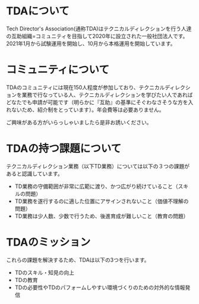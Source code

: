 # TDAについて

Tech Director's Association(通称TDA)はテクニカルディレクションを行う人達の互助組織=コミュニティを目指して2020年に設立された一般社団法人です。  
2021年1月から試験運用を開始し、10月から本格運用を開始しています。

# コミュニティについて

TDAのコミュニティには現在150人程度が参加しており、テクニカルディレクションを業務で行なっている人、テクニカルディレクションを学びたい人であればどなたでも申請が可能です（明らかに『互助』の基準にそぐわなさそうな方を入れないため、紹介制をとっています）。年会費等は必要ありません。

ご興味がある方がいらっしゃいましたら是非お誘いください。

# TDAの持つ課題について

テクニカルディレクション業務（以下TD業務）については以下の３つの課題があると認識しています。

- TD業務の守備範囲が非常に広範に渡り、かつ広がり続けていること（スキルの問題）
- TD業務を遂行するのに適した位置にアサインされないこと（価値不理解の問題）
- TD業務は少人数、少数で行うため、後進育成が難しいこと（教育の問題）

# TDAのミッション

これらの課題を解決するため、TDAは以下の3つを行います。

- TDのスキル・知見の向上
- TDの教育
- TDの必要性やTDのパフォームしやすい環境づくりのための対外的な情報発信